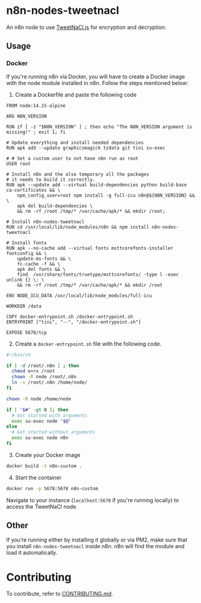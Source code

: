 # n8n-nodes-tweetnacl

An n8n node to use [TweetNaCl.js](https://tweetnacl.js.org/#/) for encryption and decryption.

## Usage

### Docker

If you're running n8n via Docker, you will have to create a Docker image with the node module installed in n8n. Follow the steps mentioned below:

1. Create a Dockerfile and paste the following code

```
FROM node:14.15-alpine

ARG N8N_VERSION

RUN if [ -z "$N8N_VERSION" ] ; then echo "The N8N_VERSION argument is missing!" ; exit 1; fi

# Update everything and install needed dependencies
RUN apk add --update graphicsmagick tzdata git tini su-exec

# # Set a custom user to not have n8n run as root
USER root

# Install n8n and the also temporary all the packages
# it needs to build it correctly.
RUN apk --update add --virtual build-dependencies python build-base ca-certificates && \
	npm_config_user=root npm install -g full-icu n8n@${N8N_VERSION} && \
	apk del build-dependencies \
	&& rm -rf /root /tmp/* /var/cache/apk/* && mkdir /root;

# Install n8n-nodes-tweetnacl
RUN cd /usr/local/lib/node_modules/n8n && npm install n8n-nodes-tweetnacl

# Install fonts
RUN apk --no-cache add --virtual fonts msttcorefonts-installer fontconfig && \
	update-ms-fonts && \
	fc-cache -f && \
	apk del fonts && \
	find  /usr/share/fonts/truetype/msttcorefonts/ -type l -exec unlink {} \; \
	&& rm -rf /root /tmp/* /var/cache/apk/* && mkdir /root

ENV NODE_ICU_DATA /usr/local/lib/node_modules/full-icu

WORKDIR /data

COPY docker-entrypoint.sh /docker-entrypoint.sh
ENTRYPOINT ["tini", "--", "/docker-entrypoint.sh"]

EXPOSE 5678/tcp
```

2. Create a `docker-entrypoint.sh` file with the following code.

```sh
#!/bin/sh

if [ -d /root/.n8n ] ; then
  chmod o+rx /root
  chown -R node /root/.n8n
  ln -s /root/.n8n /home/node/
fi

chown -R node /home/node

if [ "$#" -gt 0 ]; then
  # Got started with arguments
  exec su-exec node "$@"
else
  # Got started without arguments
  exec su-exec node n8n
fi
```

3. Create your Docker image

```sh
docker build -t n8n-custom .
```

4. Start the container

```sh
docker run -p 5678:5678 n8n-custom
```

Navigate to your instance (`localhost:5678` if you're running locally) to access the TweetNaCl node.

## Other

If you’re running either by installing it globally or via PM2, make sure that you install `n8n-nodes-tweetnacl` inside n8n. n8n will find the module and load it automatically.

# Contributing

To contribute, refer to [CONTRIBUTING.md](./CONTRIBUTING.md).
